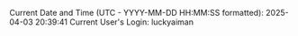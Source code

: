 Current Date and Time (UTC - YYYY-MM-DD HH:MM:SS formatted): 2025-04-03 20:39:41
Current User's Login: luckyaiman
